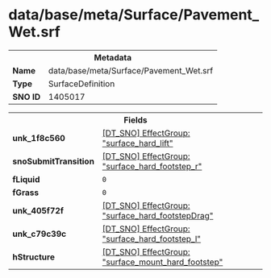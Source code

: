 <h1>data/base/meta/Surface/Pavement_Wet.srf</h1><table><tr><th colspan="100%">Metadata</th></tr><tr><td><b>Name</b></td><td>data/base/meta/Surface/Pavement_Wet.srf</td></tr><tr><td><b>Type</b></td><td>SurfaceDefinition</td></tr><tr><td><b>SNO ID</b></td><td>1405017</td></tr></table>

<table><tr><th colspan="100%">Fields</th></tr><tr><td><b>unk_1f8c560</b></td><td><a href="..\EffectGroup\surface_hard_lift.efg.md">[DT_SNO] EffectGroup: "surface_hard_lift"</a></td></tr><tr><td><b>snoSubmitTransition</b></td><td><a href="..\EffectGroup\surface_hard_footstep_r.efg.md">[DT_SNO] EffectGroup: "surface_hard_footstep_r"</a></td></tr><tr><td><b>fLiquid</b></td><td><code>0</code></td></tr><tr><td><b>fGrass</b></td><td><code>0</code></td></tr><tr><td><b>unk_405f72f</b></td><td><a href="..\EffectGroup\surface_hard_footstepDrag.efg.md">[DT_SNO] EffectGroup: "surface_hard_footstepDrag"</a></td></tr><tr><td><b>unk_c79c39c</b></td><td><a href="..\EffectGroup\surface_hard_footstep_l.efg.md">[DT_SNO] EffectGroup: "surface_hard_footstep_l"</a></td></tr><tr><td><b>hStructure</b></td><td><a href="..\EffectGroup\surface_mount_hard_footstep.efg.md">[DT_SNO] EffectGroup: "surface_mount_hard_footstep"</a></td></tr></table>

